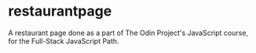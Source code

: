 # restaurantpage
A restaurant page done as a part of The Odin Project's JavaScript course, for the Full-Stack JavaScript Path.

